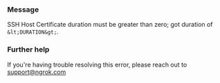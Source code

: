 
### Message
SSH Host Certificate duration must be greater than zero; got duration of `&lt;DURATION&gt;`.

### Further help
If you're having trouble resolving this error, please reach out to [support@ngrok.com](mailto:support@ngrok.com?subject=Help%20with%20ERR_NGROK_1963)

